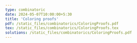 ```yaml
---
type: combinatoric
date: 2024-05-07T10:00:00+5:30
title: 'Coloring proofs'
pdf: /static_files/combinatorics/ColoringProofs.pdf
tex: /static_files/combinatorics/ColoringProofs.tex
solutions: /static_files/combinatorics/ColoringProofs.pdf
---
```

